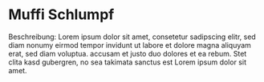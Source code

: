 # Muffi Schlumpf
Beschreibung: Lorem ipsum dolor sit amet, consetetur sadipscing elitr, sed diam nonumy eirmod tempor invidunt ut labore et dolore magna aliquyam erat, sed diam voluptua. accusam et justo duo dolores et ea rebum. Stet clita kasd gubergren, no sea takimata sanctus est Lorem ipsum dolor sit amet.
